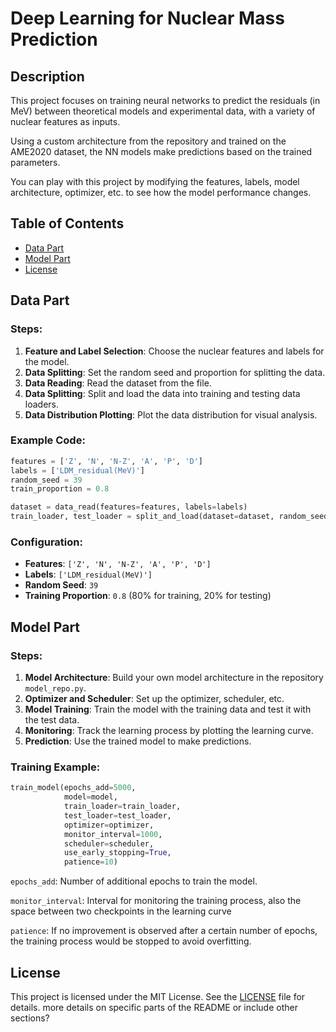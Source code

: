 # Deep Learning for Nuclear Mass Prediction

## Description
This project focuses on training neural networks to predict the residuals (in MeV) between theoretical models and experimental data, with a variety of nuclear features as inputs.

Using a custom architecture from the repository and trained on the AME2020 dataset, the NN models make predictions based on the trained parameters.

You can play with this project by modifying the features, labels, model architecture, optimizer, etc. to see how the model performance changes.

## Table of Contents
- [Data Part](#data-part)
- [Model Part](#model-part)
- [License](#license)

## Data Part

### Steps:
1. **Feature and Label Selection**: Choose the nuclear features and labels for the model.
2. **Data Splitting**: Set the random seed and proportion for splitting the data.
3. **Data Reading**: Read the dataset from the file.
4. **Data Splitting**: Split and load the data into training and testing data loaders.
5. **Data Distribution Plotting**: Plot the data distribution for visual analysis.

### Example Code:
```python
features = ['Z', 'N', 'N-Z', 'A', 'P', 'D']
labels = ['LDM_residual(MeV)']
random_seed = 39
train_proportion = 0.8

dataset = data_read(features=features, labels=labels)
train_loader, test_loader = split_and_load(dataset=dataset, random_seed=random_seed, train_proportion=train_proportion)
```

### Configuration:

- **Features**: `['Z', 'N', 'N-Z', 'A', 'P', 'D']`
- **Labels**: `['LDM_residual(MeV)']`
- **Random Seed**: `39`
- **Training Proportion**: `0.8` (80% for training, 20% for testing)

## Model Part

### Steps:
1. **Model Architecture**: Build your own model architecture in the repository `model_repo.py`.
2. **Optimizer and Scheduler**: Set up the optimizer, scheduler, etc.
3. **Model Training**: Train the model with the training data and test it with the test data.
4. **Monitoring**: Track the learning process by plotting the learning curve.
5. **Prediction**: Use the trained model to make predictions.

### Training Example:
```python
train_model(epochs_add=5000, 
            model=model, 
            train_loader=train_loader, 
            test_loader=test_loader, 
            optimizer=optimizer, 
            monitor_interval=1000,
            scheduler=scheduler,
            use_early_stopping=True,
            patience=10)
```

`epochs_add`: Number of additional epochs to train the model.

`monitor_interval`: Interval for monitoring the training process, also the space between two checkpoints in the learning curve

`patience`: If no improvement is observed after a certain number of epochs, the training process would be stopped to avoid overfitting.

## License

This project is licensed under the MIT License. See the [LICENSE](LICENSE) file for details.
more details on specific parts of the README or include other sections?